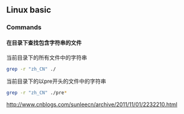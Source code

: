 ## Linux basic

### Commands

#### 在目录下查找包含字符串的文件

当前目录下的所有文件中的字符串

```bash
grep -r "zh_CN" ./
```

当前目录下的以pre开头的文件中的字符串

```bash
grep -r "zh_CN" ./pre*
```


http://www.cnblogs.com/sunleecn/archive/2011/11/01/2232210.html
